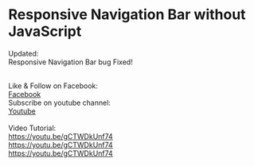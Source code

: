 
<h1>Responsive Navigation Bar without JavaScript</h1>

Updated:<br>
Responsive Navigation Bar bug Fixed!<br><br>

Like & Follow on Facebook:<br>
<a href="https://www.facebook.con/DyeeEmRonald/">Facebook</a><br>
Subscribe on youtube channel:<br>
<a href="https://m.youtube.com/channel/UCUpkkWTgjABXPliwdT4o5yg/videos">Youtube</a><br><br>
Video Tutorial:<br>
https://youtu.be/gCTWDkUnf74 <br>
https://youtu.be/gCTWDkUnf74 <br>
https://youtu.be/gCTWDkUnf74 <br>
